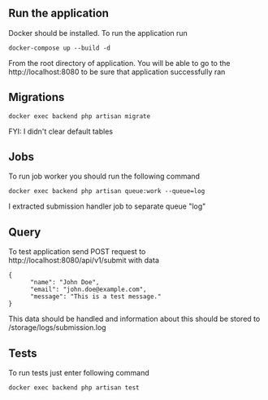 ## Run the application
Docker should be installed. To run the application run
```
docker-compose up --build -d
```
From the root directory of application. You will be able to go to the http://localhost:8080 to be sure that application successfully ran
## Migrations
```
docker exec backend php artisan migrate
```
FYI: I didn't clear default tables

## Jobs
To run job worker you should run the following command
```
docker exec backend php artisan queue:work --queue=log
```
I extracted submission handler job to separate queue "log"

## Query
To test application send POST request to http://localhost:8080/api/v1/submit with data 
```
{
      "name": "John Doe",
      "email": "john.doe@example.com",
      "message": "This is a test message."
}
```
This data should be handled and information about this should be stored to /storage/logs/submission.log
## Tests
To run tests just enter following command
```
docker exec backend php artisan test
```
